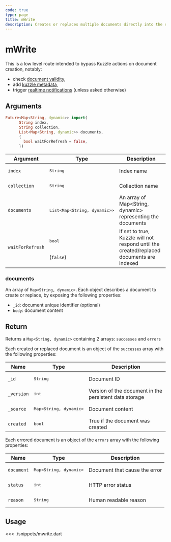 ```yaml
---
code: true
type: page
title: mWrite
description: Creates or replaces multiple documents directly into the storage engine.
---
```


# mWrite

This is a low level route intended to bypass Kuzzle actions on document creation, notably:
  - check [document validity](/core/2/guides/advanced/data-validation),
  - add [kuzzle metadata](/core/2/guides/main-concepts/data-storage#kuzzle-metadata),
  - trigger [realtime notifications](/core/2/guides/main-concepts/realtime-engine) (unless asked otherwise)

## Arguments

```dart
Future<Map<String, dynamic>> import(
      String index, 
      String collection, 
      List<Map<String, dynamic>> documents,
      {
        bool waitForRefresh = false,
      })
```

| Argument     | Type              | Description                                                                                                                      |
|--------------|-------------------|----------------------------------------------------------------------------------------------------------------------------------|
| `index`      | <pre>String</pre> | Index name                                                                                                                       |
| `collection` | <pre>String</pre> | Collection name                                                                                                                  |
| `documents`  | <pre>List<Map<String, dynamic>></pre> | An array of Map<String, dynamic> representing the documents|
| `waitForRefresh` | <pre>bool</pre><br>(`false`) | If set to true, Kuzzle will not respond until the created/replaced documents are indexed |

### documents

An array of `Map<String, dynamic>`. Each object describes a document to create or replace, by exposing the following properties:
  - `_id`: document unique identifier (optional)
  - `body`: document content

## Return

Returns a `Map<String, dynamic>` containing 2 arrays: `successes` and `errors`

Each created or replaced document is an object of the `successes` array with the following properties:

| Name      | Type              | Description                                            |
| --------- | ----------------- | ------------------------------------------------------ |
| `_id`      | <pre>String</pre> | Document ID                     |
| `_version` | <pre>int</pre> | Version of the document in the persistent data storage |
| `_source`  | <pre>Map<String, dynamic></pre> | Document content                                       |
| `created`  | <pre>bool</pre> | True if the document was created |

Each errored document is an object of the `errors` array with the following properties:

| Name      | Type              | Description                                            |
| --------- | ----------------- | ------------------------------------------------------ |
| `document`  | <pre>Map<String, dynamic></pre> | Document that cause the error                                       |
| `status` | <pre>int</pre> | HTTP error status |
| `reason`  | <pre>String</pre> | Human readable reason |

## Usage

<<< ./snippets/mwrite.dart
